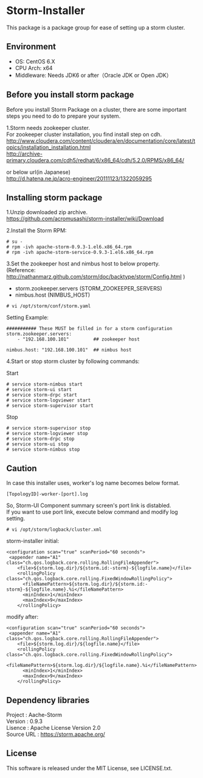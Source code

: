 # Storm-Installer

This package is a package group for ease of setting up a storm cluster.


## Environment

* OS: CentOS 6.X
* CPU Arch: x64
* Middleware: Needs JDK6 or after（Oracle JDK or Open JDK）


## Before you install storm package

Before you install Storm Package on a cluster,
there are some important steps you need to do to prepare your system.

1.Storm needs zookeeper cluster.  
  For zookeeper cluster installation, you find install step on cdh.  
  http://www.cloudera.com/content/cloudera/en/documentation/core/latest/topics/installation_installation.html  
  http://archive-primary.cloudera.com/cdh5/redhat/6/x86_64/cdh/5.2.0/RPMS/x86_64/  

  or below url(in Japanese)  
  http://d.hatena.ne.jp/acro-engineer/20111123/1322059295  


## Installing storm package

1.Unzip downloaded zip archive.  
  https://github.com/acromusashi/storm-installer/wiki/Download  

2.Install the Storm RPM:
```
# su -
# rpm -ivh apache-storm-0.9.3-1.el6.x86_64.rpm  
# rpm -ivh apache-storm-service-0.9.3-1.el6.x86_64.rpm  
```

3.Set the zookeeper host and nimbus host to below property.  
  (Reference: http://nathanmarz.github.com/storm/doc/backtype/storm/Config.html )  
* storm.zookeeper.servers (STORM_ZOOKEEPER_SERVERS)  
* nimbus.host             (NIMBUS_HOST)  

```
# vi /opt/storm/conf/storm.yaml
```

Setting Example:
```
########### These MUST be filled in for a storm configuration
storm.zookeeper.servers:
    - "192.168.100.101"         ## zookeeper host

nimbus.host: "192.168.100.101"  ## nimbus host
```

4.Start or stop storm cluster by following commands:

Start
```
# service storm-nimbus start  
# service storm-ui start  
# service storm-drpc start  
# service storm-logviewer start  
# service storm-supervisor start  
```

Stop
```
# service storm-supervisor stop  
# service storm-logviewer stop  
# service storm-drpc stop  
# service storm-ui stop  
# service storm-nimbus stop  
```


## Caution
In case this installer uses, worker's log name becomes below format.  
```
[TopologyID]-worker-[port].log
```

So, Storm-UI Component summary screen's port link is distabled.   
If you want to use port link, execute below command and modify log setting.
```
# vi /opt/storm/logback/cluster.xml
```

storm-installer initial:
```
<configuration scan="true" scanPeriod="60 seconds">
 <appender name="A1" class="ch.qos.logback.core.rolling.RollingFileAppender">
    <file>${storm.log.dir}/${storm.id:-storm}-${logfile.name}</file>
    <rollingPolicy class="ch.qos.logback.core.rolling.FixedWindowRollingPolicy">
      <fileNamePattern>${storm.log.dir}/${storm.id:-storm}-${logfile.name}.%i</fileNamePattern>
      <minIndex>1</minIndex>
      <maxIndex>9</maxIndex>
    </rollingPolicy>
```

modify after:
```
<configuration scan="true" scanPeriod="60 seconds">
 <appender name="A1" class="ch.qos.logback.core.rolling.RollingFileAppender">
    <file>${storm.log.dir}/${logfile.name}</file>
    <rollingPolicy class="ch.qos.logback.core.rolling.FixedWindowRollingPolicy">
      <fileNamePattern>${storm.log.dir}/${logfile.name}.%i</fileNamePattern>
      <minIndex>1</minIndex>
      <maxIndex>9</maxIndex>
    </rollingPolicy>
```


## Dependency libraries

Project    : Aache-Storm  
Version    : 0.9.3  
Lisence    : Apache License Version 2.0  
Source URL : https://storm.apache.org/  


## License
This software is released under the MIT License, see LICENSE.txt.

